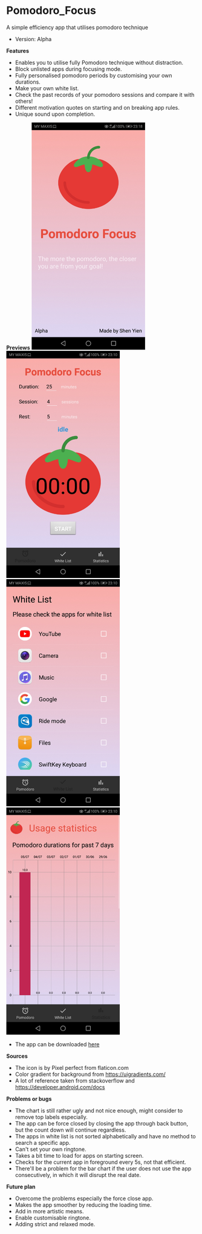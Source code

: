# Pomodoro_Focus
A simple efficiency app that utilises pomodoro technique
* Version: Alpha

**Features**
  * Enables you to utilise fully Pomodoro technique without distraction.
  * Block unlisted apps during focusing mode.
  * Fully personalised pomodoro periods by customising your own durations.
  * Make your own white list.
  * Check the past records of your pomodoro sessions and compare it with others!
  * Different motivation quotes on starting and on breaking app rules.
  * Unique sound upon completion.
  
**Previews**
<img src = https://github.com/HohShenYien/Pomodoro_Focus/blob/master/preview/Screenshot_20200705-231823.jpg width="300" height="600"/>
<img src = https://github.com/HohShenYien/Pomodoro_Focus/blob/master/preview/Screenshot_20200705-231055.jpg width="300" height="600"/>
<img src = https://github.com/HohShenYien/Pomodoro_Focus/blob/master/preview/Screenshot_20200705-231051.jpg width="300" height="600"/>
<img src = https://github.com/HohShenYien/Pomodoro_Focus/blob/master/preview/Screenshot_20200705-231059.jpg width="300" height="600"/>

* The app can be downloaded <a href="https://github.com/HohShenYien/Pomodoro_Focus/blob/master/preview/Pomodoro_Focus.apk">here</a>

**Sources**
  * The icon is by Pixel perfect from flaticon.com
  * Color gradient for background from https://uigradients.com/
  * A lot of reference taken from stackoverflow and https://developer.android.com/docs
  
**Problems or bugs**
  * The chart is still rather ugly and not nice enough, might consider to remove top labels especially.
  * The app can be force closed by closing the app through back button, but the count down will continue regardless.
  * The apps in white list is not sorted alphabetically and have no method to search a specific app.
  * Can't set your own ringtone.
  * Takes a bit time to load for apps on starting screen.
  * Checks for the current app in foreground every 5s, not that efficient.
  * There'll be a problem for the bar chart if the user does not use the app consecutively, in which it will disrupt the real date.
  
**Future plan**
  * Overcome the problems especially the force close app.
  * Makes the app smoother by reducing the loading time.
  * Add in more artistic means.
  * Enable customisable ringtone.
  * Adding strict and relaxed mode.
  

